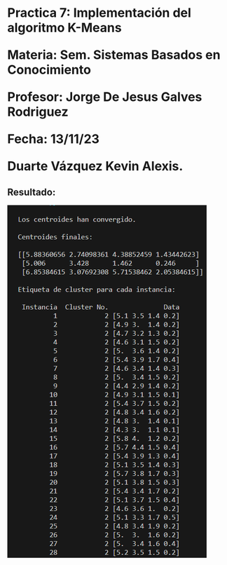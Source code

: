 <h1>Practica 7: Implementación del algoritmo K-Means

Materia: Sem. Sistemas Basados en Conocimiento

Profesor: Jorge De Jesus Galves Rodriguez

Fecha: 13/11/23

Duarte Vázquez Kevin Alexis. </h1>

<h2> Resultado:</h2>
<img src="K-Means/Resultado.png">



